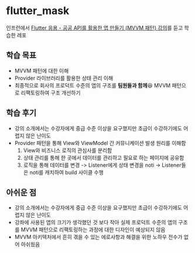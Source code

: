 # flutter_mask

인프런에서 [Flutter 응용 - 공공 API를 활용한 앱 만들기 (MVVM 패턴) 강의](https://www.inflearn.com/course/flutter-%EA%B3%B5%EA%B3%B5-api-%EC%95%B1-%EC%9D%91%EC%9A%A9/dashboard)를 듣고 학습한 레포

## 학습 목표

- MVVM 패턴에 대한 이해
- Provider 라이브러리를 활용한 상태 관리 이해
- 최종적으로 회사의 프로덕트 수준의 앱의 구조를 **팀원들과 함께**😆 MVVM 패턴으로 리팩토링하여 구조 개선하기

## 학습 후기

- 강의 소개에서는 수강자에게 중급 수준 이상을 요구했지만 초급이 수강하기에도 어렵지 않은 난이도
- Provider 패턴을 통해 View와 ViewModel 간 커뮤니케이션 발생 원리를 이해함
    1. View와 비즈니스 로직의 관심사를 분리함
    2. 상태 관리를 통해 한 곳에서 데이터를 관리하고 필요로 하는 페이지에 공유함
    3. 로직을 통해 데이터를 변경 -> Listener에게 상태 변경을 noti -> Listener들은 noti를 캐치하여 build 사이클 수행


## 아쉬운 점

- 강의 소개에서는 수강자에게 중급 수준 이상을 요구했지만 초급이 수강하기에도 어렵지 않은 난이도
- 강좌에 사용된 앱의 크기가 생각했던 것 보다 작아 실제 프로덕트 수준의 앱의 구조를 MVVM 패턴으로 리팩토링하는 과정에 대한 디자인이 예상되지 않음
- MVVM 아키텍처에서 흔히 겪을 수 있는 에로사항과 해결을 위한 노하우 전수가 없어 아쉬웠음
